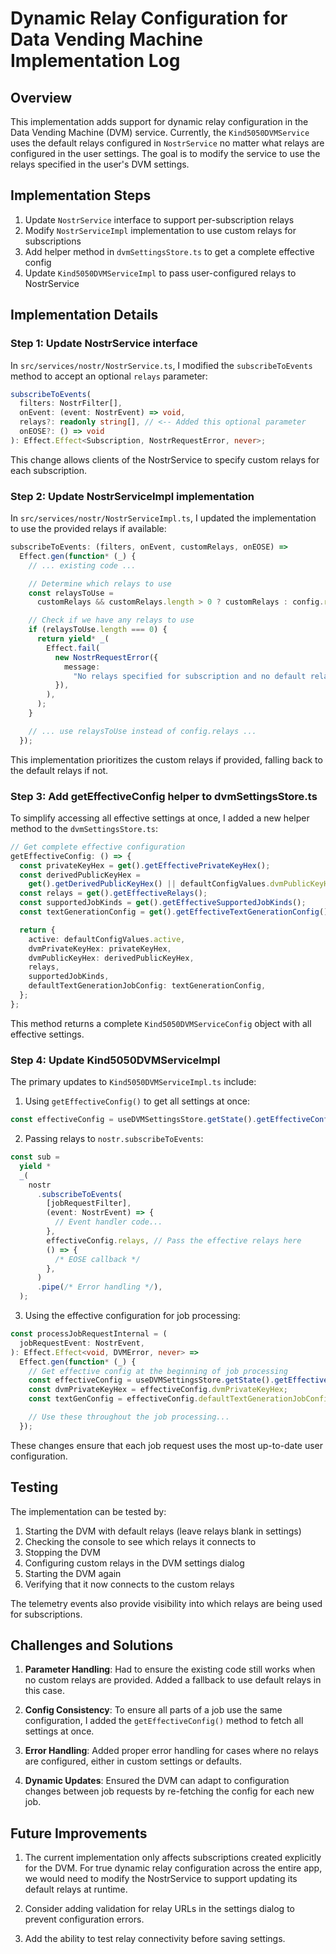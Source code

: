 # Dynamic Relay Configuration for Data Vending Machine Implementation Log

## Overview

This implementation adds support for dynamic relay configuration in the Data Vending Machine (DVM) service. Currently, the `Kind5050DVMService` uses the default relays configured in `NostrService` no matter what relays are configured in the user settings. The goal is to modify the service to use the relays specified in the user's DVM settings.

## Implementation Steps

1. Update `NostrService` interface to support per-subscription relays
2. Modify `NostrServiceImpl` implementation to use custom relays for subscriptions
3. Add helper method in `dvmSettingsStore.ts` to get a complete effective config
4. Update `Kind5050DVMServiceImpl` to pass user-configured relays to NostrService

## Implementation Details

### Step 1: Update NostrService interface

In `src/services/nostr/NostrService.ts`, I modified the `subscribeToEvents` method to accept an optional `relays` parameter:

```typescript
subscribeToEvents(
  filters: NostrFilter[],
  onEvent: (event: NostrEvent) => void,
  relays?: readonly string[], // <-- Added this optional parameter
  onEOSE?: () => void
): Effect.Effect<Subscription, NostrRequestError, never>;
```

This change allows clients of the NostrService to specify custom relays for each subscription.

### Step 2: Update NostrServiceImpl implementation

In `src/services/nostr/NostrServiceImpl.ts`, I updated the implementation to use the provided relays if available:

```typescript
subscribeToEvents: (filters, onEvent, customRelays, onEOSE) =>
  Effect.gen(function* (_) {
    // ... existing code ...

    // Determine which relays to use
    const relaysToUse =
      customRelays && customRelays.length > 0 ? customRelays : config.relays;

    // Check if we have any relays to use
    if (relaysToUse.length === 0) {
      return yield* _(
        Effect.fail(
          new NostrRequestError({
            message:
              "No relays specified for subscription and no default relays configured.",
          }),
        ),
      );
    }

    // ... use relaysToUse instead of config.relays ...
  });
```

This implementation prioritizes the custom relays if provided, falling back to the default relays if not.

### Step 3: Add getEffectiveConfig helper to dvmSettingsStore.ts

To simplify accessing all effective settings at once, I added a new helper method to the `dvmSettingsStore.ts`:

```typescript
// Get complete effective configuration
getEffectiveConfig: () => {
  const privateKeyHex = get().getEffectivePrivateKeyHex();
  const derivedPublicKeyHex =
    get().getDerivedPublicKeyHex() || defaultConfigValues.dvmPublicKeyHex;
  const relays = get().getEffectiveRelays();
  const supportedJobKinds = get().getEffectiveSupportedJobKinds();
  const textGenerationConfig = get().getEffectiveTextGenerationConfig();

  return {
    active: defaultConfigValues.active,
    dvmPrivateKeyHex: privateKeyHex,
    dvmPublicKeyHex: derivedPublicKeyHex,
    relays,
    supportedJobKinds,
    defaultTextGenerationJobConfig: textGenerationConfig,
  };
};
```

This method returns a complete `Kind5050DVMServiceConfig` object with all effective settings.

### Step 4: Update Kind5050DVMServiceImpl

The primary updates to `Kind5050DVMServiceImpl.ts` include:

1. Using `getEffectiveConfig()` to get all settings at once:

```typescript
const effectiveConfig = useDVMSettingsStore.getState().getEffectiveConfig();
```

2. Passing relays to `nostr.subscribeToEvents`:

```typescript
const sub =
  yield *
  _(
    nostr
      .subscribeToEvents(
        [jobRequestFilter],
        (event: NostrEvent) => {
          // Event handler code...
        },
        effectiveConfig.relays, // Pass the effective relays here
        () => {
          /* EOSE callback */
        },
      )
      .pipe(/* Error handling */),
  );
```

3. Using the effective configuration for job processing:

```typescript
const processJobRequestInternal = (
  jobRequestEvent: NostrEvent,
): Effect.Effect<void, DVMError, never> =>
  Effect.gen(function* (_) {
    // Get effective config at the beginning of job processing
    const effectiveConfig = useDVMSettingsStore.getState().getEffectiveConfig();
    const dvmPrivateKeyHex = effectiveConfig.dvmPrivateKeyHex;
    const textGenConfig = effectiveConfig.defaultTextGenerationJobConfig;

    // Use these throughout the job processing...
  });
```

These changes ensure that each job request uses the most up-to-date user configuration.

## Testing

The implementation can be tested by:

1. Starting the DVM with default relays (leave relays blank in settings)
2. Checking the console to see which relays it connects to
3. Stopping the DVM
4. Configuring custom relays in the DVM settings dialog
5. Starting the DVM again
6. Verifying that it now connects to the custom relays

The telemetry events also provide visibility into which relays are being used for subscriptions.

## Challenges and Solutions

1. **Parameter Handling**: Had to ensure the existing code still works when no custom relays are provided. Added a fallback to use default relays in this case.

2. **Config Consistency**: To ensure all parts of a job use the same configuration, I added the `getEffectiveConfig()` method to fetch all settings at once.

3. **Error Handling**: Added proper error handling for cases where no relays are configured, either in custom settings or defaults.

4. **Dynamic Updates**: Ensured the DVM can adapt to configuration changes between job requests by re-fetching the config for each new job.

## Future Improvements

1. The current implementation only affects subscriptions created explicitly for the DVM. For true dynamic relay configuration across the entire app, we would need to modify the NostrService to support updating its default relays at runtime.

2. Consider adding validation for relay URLs in the settings dialog to prevent configuration errors.

3. Add the ability to test relay connectivity before saving settings.
